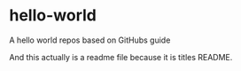 # hello-world
A hello world repos based on GitHubs guide

And this actually is a readme file because it is titles README.

